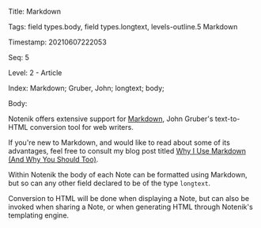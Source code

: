 Title:  Markdown

Tags:   field types.body, field types.longtext, levels-outline.5 Markdown

Timestamp: 20210607222053

Seq:    5

Level:  2 - Article

Index:  Markdown; Gruber, John; longtext; body; 

Body: 

Notenik offers extensive support for [Markdown][md], John Gruber's text-to-HTML conversion tool for web writers. 

If you're new to Markdown, and would like to read about some of its advantages, feel free to consult my blog post titled [Why I Use Markdown (And Why You Should Too)](https://practopian.org/blog/hbowie/why-i-use-markdown-and-why-you-should-too.html).

Within Notenik the body of each Note can be formatted using Markdown, but so can any other field declared to be of the type `longtext`. 

Conversion to HTML will be done when displaying a Note, but can also be invoked when sharing a Note, or when generating HTML through Notenik's templating engine. 


[md]: https://daringfireball.net/projects/markdown/
